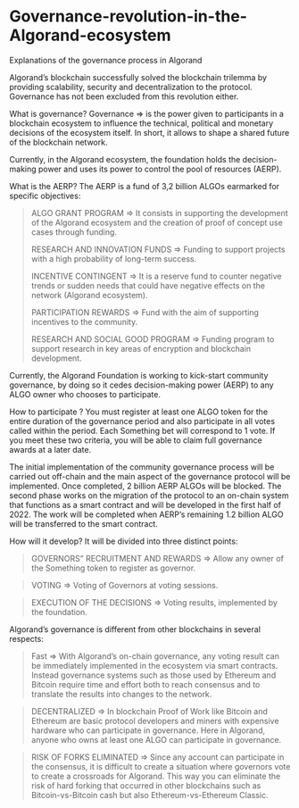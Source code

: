 # Governance-revolution-in-the-Algorand-ecosystem
Explanations of the governance process in Algorand



Algorand’s blockchain successfully solved the blockchain trilemma by providing scalability, security and decentralization to the protocol. Governance has not been excluded from this revolution either.

What is governance?
Governance => is the power given to participants in a blockchain ecosystem to influence the technical, political and monetary decisions of the ecosystem itself. In short, it allows to shape a shared future of the blockchain network.

Currently, in the Algorand ecosystem, the foundation holds the decision-making power and uses its power to control the pool of resources (AERP).

What is the AERP?
The AERP is a fund of 3,2 billion ALGOs earmarked for specific objectives:

> ALGO GRANT PROGRAM => It consists in supporting the development of the Algorand ecosystem and the creation of proof of concept use cases through funding.
> 
> RESEARCH AND INNOVATION FUNDS => Funding to support projects with a high probability of long-term success.
> 
> INCENTIVE CONTINGENT => It is a reserve fund to counter negative trends or sudden needs that could have negative effects on the network (Algorand ecosystem).
> 
> PARTICIPATION REWARDS => Fund with the aim of supporting incentives to the community.
> 
> RESEARCH AND SOCIAL GOOD PROGRAM => Funding program to support research in key areas of encryption and blockchain development.

Currently, the Algorand Foundation is working to kick-start community governance, by doing so it cedes decision-making power (AERP) to any ALGO owner who chooses to participate.

How to participate ?
You must register at least one ALGO token for the entire duration of the governance period and also participate in all votes called within the period.
Each Something bet will correspond to 1 vote.
If you meet these two criteria, you will be able to claim full governance awards at a later date.


The initial implementation of the community governance process will be carried out off-chain and the main aspect of the governance protocol will be implemented. 
Once completed, 2 billion AERP ALGOs will be blocked.
The second phase works on the migration of the protocol to an on-chain system that functions as a smart contract and will be developed in the first half of 2022.
The work will be completed when AERP’s remaining 1.2 billion ALGO will be transferred to the smart contract.


How will it develop?
It will be divided into three distinct points:
> GOVERNORS” RECRUITMENT AND REWARDS => Allow any owner of the Something token to register as governor.

> VOTING => Voting of Governors at voting sessions.

> EXECUTION OF THE DECISIONS => Voting results, implemented by the foundation.

Algorand’s governance is different from other blockchains in several respects:
> Fast => With Algorand’s on-chain governance, any voting result can be immediately implemented in the ecosystem via smart contracts. Instead governance systems such as those used by Ethereum and Bitcoin require time and effort both to reach consensus and to translate the results into changes to the network.

> DECENTRALIZED => In blockchain Proof of Work like Bitcoin and Ethereum are basic protocol developers and miners with expensive hardware who can participate in governance. Here in Algorand, anyone who owns at least one ALGO can participate in governance.

> RISK OF FORKS ELIMINATED => Since any account can participate in the consensus, it is difficult to create a situation where governors vote to create a crossroads for Algorand. This way you can eliminate the risk of hard forking that occurred in other blockchains such as Bitcoin-vs-Bitcoin cash but also Ethereum-vs-Ethereum Classic.

